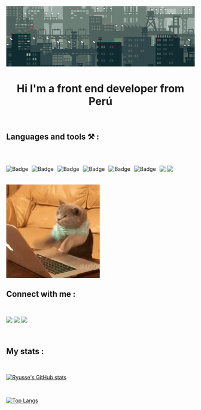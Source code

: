 

<img src="./images/banner3.gif">

<br>

**<h1 align="center">Hi I'm a front end developer from Perú </h1>**

<br>

## **Languages and tools ⚒ :**

<br>
<br>

<p align="left">
  <img alt="Badge" style="float: left; margin-right: 10px;"  src="https://img.shields.io/badge/html5%20-%23E34F26.svg?&style=for-the-badge&logo=html5&logoColor=white"/> 
<img alt="Badge" style="float: left; margin-right: 10px;"  src="https://img.shields.io/badge/css3%20-%231572B6.svg?&style=for-the-badge&logo=css3&logoColor=white"/>
<img src="https://img.shields.io/badge/SASS%20-hotpink.svg?&style=for-the-badge&logo=SASS&logoColor=white"/>  
<img alt="Badge" style="float: left; margin-right: 10px;"  src="https://img.shields.io/badge/bootstrap%20-%23563D7C.svg?&style=for-the-badge&logo=bootstrap&logoColor=white"/>   
<img alt="Badge" style="float: left; margin-right: 10px;"  src="https://img.shields.io/badge/javascript%20-%23323330.svg?&style=for-the-badge&logo=javascript&logoColor=%23F7DF1E"/>    
<img alt="Badge" style="float: left; margin-right: 10px;" src="https://img.shields.io/badge/react%20-%2320232a.svg?&style=for-the-badge&logo=react&logoColor=%2361DAFB"/> 
<img alt="Badge" style="float: left; margin-right: 10px;"  src="https://img.shields.io/badge/git%20-%23F05033.svg?&style=for-the-badge&logo=git&logoColor=white"/>   
<img src="https://img.shields.io/badge/figma%20-%23F24E1E.svg?&style=for-the-badge&logo=figma&logoColor=white"/>
</p>

<br>

  <img width="250" height=" 250" align="center" src="./images/cat-typing.gif"/>

## **Connect with me :**

<br>

<a href="https://www.instagram.com/ryuse.99/" target="blank"><img src="https://img.shields.io/badge/Instagram%20-%23E4405F.svg?&style=for-the-badge&logo=Instagram&logoColor=white"/></a>
<a href="https://www.linkedin.com/in/joel-angel-oca%C3%B1o-ore-9a52b5202/" target="blank"><img src="https://img.shields.io/badge/linkedin%20-%230077B5.svg?&style=for-the-badge&logo=linkedin&logoColor=white"/></a>
<a href="https://discordhub.com/profile/307622475292868619" target="blank"><img src="https://img.shields.io/badge/%3CDiscord%3E%20-%237289DA.svg?&style=for-the-badge&logo=discord&logoColor=white"/></a>

<br>

## **My stats :**

<br>

[![Ryusse's GitHub stats](https://github-readme-stats.vercel.app/api?username=Ryusse&theme=vue-dark)](https://github.com/anuraghazra/github-readme-stats)

<br>

[![Top Langs](https://github-readme-stats.vercel.app/api/top-langs/?username=Ryusse&theme=vue-dark&layout=compact)](https://github.com/anuraghazra/github-readme-stats)


<!-- ![visitors](https://visitor-badge.laobi.icu/badge?page_id=ryusse.visitor-badge) -->


<!-- [<img src="https://spotify-now-playing.satyu.vercel.app/api/spotify-playing" alt="Spotify Now Playing" width="350" style="float: left; margin-right: 10px;" />](https://open.spotify.com/user/bny1wgbbulvphv0qfaqw74bfd) -->



